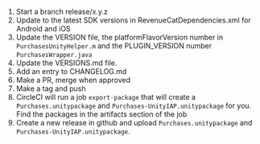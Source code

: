 1. Start a branch release/x.y.z
1. Update to the latest SDK versions in RevenueCatDependencies.xml for Android and iOS
1. Update the VERSION file, the platformFlavorVersion number in `PurchasesUnityHelper.m` and  the PLUGIN_VERSION number `PurchasesWrapper.java`
1. Update the VERSIONS.md file.
1. Add an entry to CHANGELOG.md
1. Make a PR, merge when approved
1. Make a tag and push
1. CircleCI will run a job `export-package` that will create a `Purchases.unitypackage` and `Purchases-UnityIAP.unitypackage` for you. Find the packages in the artifacts section of the job
1. Create a new release in github and upload `Purchases.unitypackage` and `Purchases-UnityIAP.unitypackage`.
